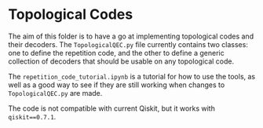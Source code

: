 # Topological Codes

The aim of this folder is to have a go at implementing topological codes and their decoders. The `TopologicalQEC.py` file currently contains two classes: one to define the repetition code, and the other to define a generic collection of decoders that should be usable on any topological code.

The `repetition_code_tutorial.ipynb` is a tutorial for how to use the tools, as well as a good way to see if they are still working when changes to `TopologicalQEC.py` are made.

The code is not compatible with current Qiskit, but it works with `qiskit==0.7.1`.


